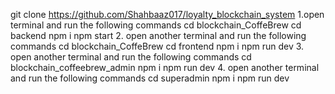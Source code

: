 git clone https://github.com/Shahbaaz017/loyalty_blockchain_system
1.open terminal and run the following commands
cd blockchain_CoffeBrew
cd backend
npm i
npm start
2. open another terminal and run the following commands
cd blockchain_CoffeBrew
cd frontend
npm i
npm run dev
3. open another terminal and run the following commands
cd blockchain_coffeebrew_admin
npm i
npm run dev
4.  open another terminal and run the following commands
cd superadmin
npm i
npm run dev
